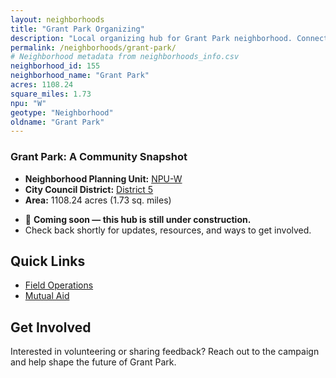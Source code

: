```yaml
---
layout: neighborhoods
title: "Grant Park Organizing"
description: "Local organizing hub for Grant Park neighborhood. Connect with field operations, mutual aid, and community organizing efforts."
permalink: /neighborhoods/grant-park/
# Neighborhood metadata from neighborhoods_info.csv
neighborhood_id: 155
neighborhood_name: "Grant Park"
acres: 1108.24
square_miles: 1.73
npu: "W"
geotype: "Neighborhood"
oldname: "Grant Park"
---
```


### **Grant Park: A Community Snapshot**

  * **Neighborhood Planning Unit:** [NPU-W](https://www.atlantaga.gov/government/departments/city-planning/neighborhood-planning-units/neighborhood-and-npu-contacts)
  * **City Council District:** [District 5](https://citycouncil.atlantaga.gov/council-members/antonio-lewis)
  * **Area:** 1108.24 acres (1.73 sq. miles)

- 🚧 **Coming soon — this hub is still under construction.**
- Check back shortly for updates, resources, and ways to get involved.

## Quick Links

- [Field Operations](./field-ops/)
- [Mutual Aid](./mutual-aid/)

## Get Involved

Interested in volunteering or sharing feedback? Reach out to the campaign and help shape the future of Grant Park.
